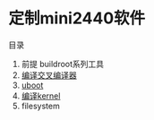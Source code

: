 # 定制mini2440软件

目录

1. 前提 buildroot系列工具
2. [编译交叉编译器](arm-linux-gcc)
3. [uboot](uboot)
4. [编译kernel](mini2440-kernel)
5. filesystem 